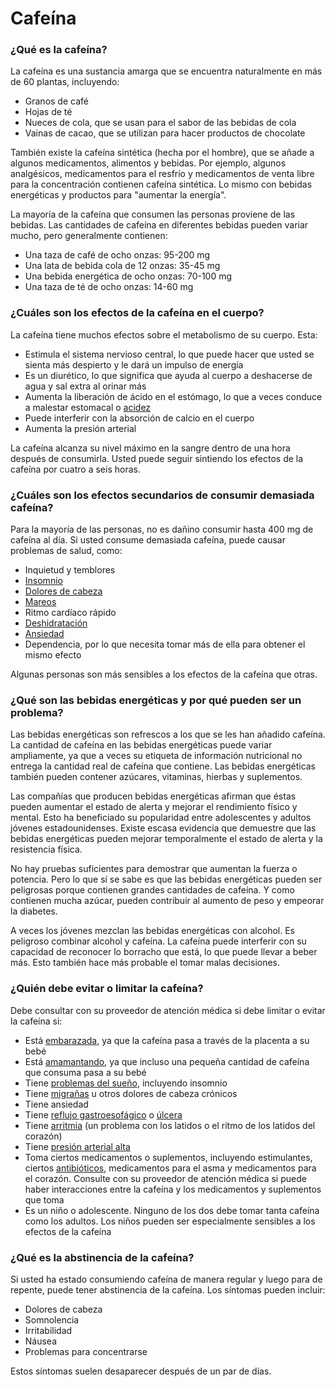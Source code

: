 Cafeína
=======


### ¿Qué es la cafeína?


La cafeína es una sustancia amarga que se encuentra naturalmente en más de 60 plantas, incluyendo:

* Granos de café
* Hojas de té
* Nueces de cola, que se usan para el sabor de las bebidas de cola
* Vainas de cacao, que se utilizan para hacer productos de chocolate


También existe la cafeína sintética (hecha por el hombre), que se añade a algunos medicamentos, alimentos y bebidas. Por ejemplo, algunos analgésicos, medicamentos para el resfrío y medicamentos de venta libre para la concentración contienen cafeína sintética. Lo mismo con bebidas energéticas y productos para "aumentar la energía".


La mayoría de la cafeína que consumen las personas proviene de las bebidas. Las cantidades de cafeína en diferentes bebidas pueden variar mucho, pero generalmente contienen:

* Una taza de café de ocho onzas: 95-200 mg
* Una lata de bebida cola de 12 onzas: 35-45 mg
* Una bebida energética de ocho onzas: 70-100 mg
* Una taza de té de ocho onzas: 14-60 mg


### ¿Cuáles son los efectos de la cafeína en el cuerpo?


La cafeína tiene muchos efectos sobre el metabolismo de su cuerpo. Esta:

* Estimula el sistema nervioso central, lo que puede hacer que usted se sienta más despierto y le dará un impulso de energía
* Es un diurético, lo que significa que ayuda al cuerpo a deshacerse de agua y sal extra al orinar más
* Aumenta la liberación de ácido en el estómago, lo que a veces conduce a malestar estomacal o [acidez](https://medlineplus.gov/spanish/heartburn.html)
* Puede interferir con la absorción de calcio en el cuerpo
* Aumenta la presión arterial


La cafeína alcanza su nivel máximo en la sangre dentro de una hora después de consumirla. Usted puede seguir sintiendo los efectos de la cafeína por cuatro a seis horas.


### ¿Cuáles son los efectos secundarios de consumir demasiada cafeína?


Para la mayoría de las personas, no es dañino consumir hasta 400 mg de cafeína al día. Si usted consume demasiada cafeína, puede causar problemas de salud, como:

* Inquietud y temblores
* [Insomnio](https://medlineplus.gov/spanish/insomnia.html)
* [Dolores de cabeza](https://medlineplus.gov/spanish/headache.html)
* [Mareos](https://medlineplus.gov/spanish/dizzinessandvertigo.html)
* Ritmo cardíaco rápido
* [Deshidratación](https://medlineplus.gov/spanish/dehydration.html)
* [Ansiedad](https://medlineplus.gov/spanish/anxiety.html)
* Dependencia, por lo que necesita tomar más de ella para obtener el mismo efecto


Algunas personas son más sensibles a los efectos de la cafeína que otras.


### ¿Qué son las bebidas energéticas y por qué pueden ser un problema?


Las bebidas energéticas son refrescos a los que se les han añadido cafeína. La cantidad de cafeína en las bebidas energéticas puede variar ampliamente, ya que a veces su etiqueta de información nutricional no entrega la cantidad real de cafeína que contiene. Las bebidas energéticas también pueden contener azúcares, vitaminas, hierbas y suplementos.


Las compañías que producen bebidas energéticas afirman que éstas pueden aumentar el estado de alerta y mejorar el rendimiento físico y mental. Esto ha beneficiado su popularidad entre adolescentes y adultos jóvenes estadounidenses. Existe escasa evidencia que demuestre que las bebidas energéticas pueden mejorar temporalmente el estado de alerta y la resistencia física. 


No hay pruebas suficientes para demostrar que aumentan la fuerza o potencia. Pero lo que sí se sabe es que las bebidas energéticas pueden ser peligrosas porque contienen grandes cantidades de cafeína. Y como contienen mucha azúcar, pueden contribuir al aumento de peso y empeorar la diabetes.


A veces los jóvenes mezclan las bebidas energéticas con alcohol. Es peligroso combinar alcohol y cafeína. La cafeína puede interferir con su capacidad de reconocer lo borracho que está, lo que puede llevar a beber más. Esto también hace más probable el tomar malas decisiones.


### ¿Quién debe evitar o limitar la cafeína?


Debe consultar con su proveedor de atención médica si debe limitar o evitar la cafeína si:

* Está [embarazada](https://medlineplus.gov/spanish/pregnancyandnutrition.html), ya que la cafeína pasa a través de la placenta a su bebé
* Está [amamantando](https://medlineplus.gov/spanish/breastfeeding.html), ya que incluso una pequeña cantidad de cafeína que consuma pasa a su bebé
* Tiene [problemas del sueño](https://medlineplus.gov/spanish/sleepdisorders.html), incluyendo insomnio
* Tiene [migrañas](https://medlineplus.gov/spanish/migraine.html) u otros dolores de cabeza crónicos
* Tiene ansiedad
* Tiene [reflujo gastroesofágico](https://medlineplus.gov/spanish/gerd.html) o [úlcera](https://medlineplus.gov/spanish/pepticulcer.html)
* Tiene [arritmia](https://medlineplus.gov/spanish/arrhythmia.html) (un problema con los latidos o el ritmo de los latidos del corazón)
* Tiene [presión arterial alta](https://medlineplus.gov/spanish/highbloodpressure.html)
* Toma ciertos medicamentos o suplementos, incluyendo estimulantes, ciertos [antibióticos](https://medlineplus.gov/spanish/antibiotics.html), medicamentos para el asma y medicamentos para el corazón. Consulte con su proveedor de atención médica si puede haber interacciones entre la cafeína y los medicamentos y suplementos que toma
* Es un niño o adolescente. Ninguno de los dos debe tomar tanta cafeína como los adultos. Los niños pueden ser especialmente sensibles a los efectos de la cafeína


### ¿Qué es la abstinencia de la cafeína?


Si usted ha estado consumiendo cafeína de manera regular y luego para de repente, puede tener abstinencia de la cafeína. Los síntomas pueden incluir:

* Dolores de cabeza
* Somnolencia
* Irritabilidad
* Náusea
* Problemas para concentrarse


Estos síntomas suelen desaparecer después de un par de días.

